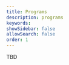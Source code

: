 ```yaml
---
title: Programs
description: programs 
keywords: 
showSidebar: false
allowSearch: false
order: 1
---
```


TBD
